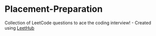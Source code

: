 # Placement-Preparation
Collection of LeetCode questions to ace the coding interview! - Created using [LeetHub](https://github.com/QasimWani/LeetHub)

